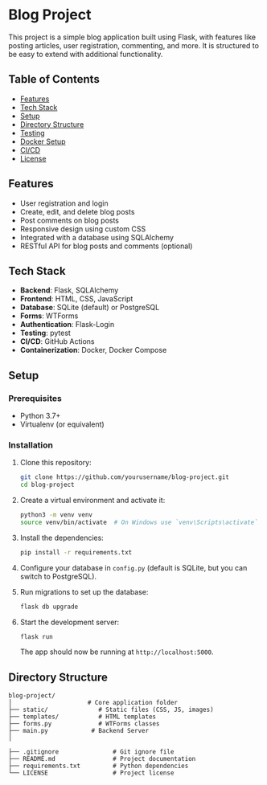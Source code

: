 # Blog Project

This project is a simple blog application built using Flask, with features like posting articles, user registration, commenting, and more. It is structured to be easy to extend with additional functionality.

## Table of Contents
- [Features](#features)
- [Tech Stack](#tech-stack)
- [Setup](#setup)
- [Directory Structure](#directory-structure)
- [Testing](#testing)
- [Docker Setup](#docker-setup)
- [CI/CD](#cicd)
- [License](#license)

## Features
- User registration and login
- Create, edit, and delete blog posts
- Post comments on blog posts
- Responsive design using custom CSS
- Integrated with a database using SQLAlchemy
- RESTful API for blog posts and comments (optional)

## Tech Stack
- **Backend**: Flask, SQLAlchemy
- **Frontend**: HTML, CSS, JavaScript
- **Database**: SQLite (default) or PostgreSQL
- **Forms**: WTForms
- **Authentication**: Flask-Login
- **Testing**: pytest
- **CI/CD**: GitHub Actions
- **Containerization**: Docker, Docker Compose

## Setup

### Prerequisites
- Python 3.7+
- Virtualenv (or equivalent)

### Installation

1. Clone this repository:
    ```bash
    git clone https://github.com/yourusername/blog-project.git
    cd blog-project
    ```

2. Create a virtual environment and activate it:
    ```bash
    python3 -m venv venv
    source venv/bin/activate  # On Windows use `venv\Scripts\activate`
    ```

3. Install the dependencies:
    ```bash
    pip install -r requirements.txt
    ```

4. Configure your database in `config.py` (default is SQLite, but you can switch to PostgreSQL).

5. Run migrations to set up the database:
    ```bash
    flask db upgrade
    ```

6. Start the development server:
    ```bash
    flask run
    ```

    The app should now be running at `http://localhost:5000`.

## Directory Structure

```plaintext
blog-project/
│                     # Core application folder
├── static/              # Static files (CSS, JS, images)
├── templates/           # HTML templates
├── forms.py             # WTForms classes
├── main.py            # Backend Server 
│

├── .gitignore               # Git ignore file
├── README.md                # Project documentation
├── requirements.txt         # Python dependencies
└── LICENSE                  # Project license

